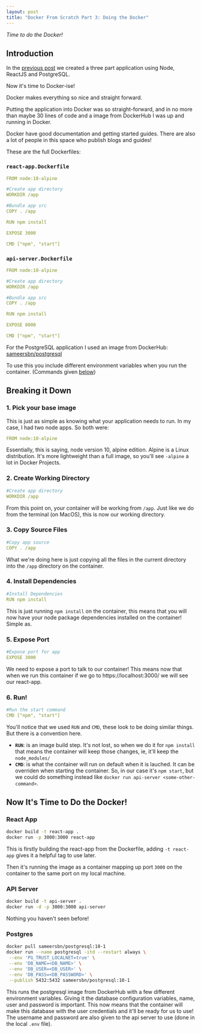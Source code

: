 ```yaml
---
layout: post
title: "Docker From Scratch Part 3: Doing the Docker"
---
```


_Time to do the Docker!_

## Introduction 

In the [previous post](https://fletchergallop.github.io/Docker-From-Scratch-Part2/) we created a three part application using Node, ReactJS and PostgreSQL. 

Now it's time to Docker-ise! 

Docker makes everything so nice and straight forward. 

Putting the application into Docker was so straight-forward, and in no more than maybe 30 lines of code and a image from DockerHub I was up and running in Docker.

Docker have good documentation and getting started guides. There are also a lot of people in this space who publish blogs and guides!



These are the full Dockerfiles:

### `react-app.Dockerfile`
```yaml
FROM node:10-alpine

#Create app directory
WORKDIR /app

#Bundle app src
COPY . /app

RUN npm install

EXPOSE 3000

CMD ["npm", "start"]
```
### `api-server.Dockerfile`
```yaml
FROM node:10-alpine

#Create app directory
WORKDIR /app

#Bundle app src
COPY . /app

RUN npm install

EXPOSE 8000

CMD ["npm", "start"]
```

For the PostgreSQL application I used an image from DockerHub: [sameersbn/postgresql](https://hub.docker.com/r/sameersbn/postgresql/)

To use this you include different environment variables when you run the container. (Commands given [below](#now-its-time-to-do-the-docker))

## Breaking it Down

### 1. Pick your base image

This is just as simple as knowing what your application needs to run. In my case, I had two node apps. So both were:

```yaml
FROM node:10-alpine
```

Essentially, this is saying, node version 10, alpine edition. Alpine is a Linux distribution. It's more lightweight than a full image, so you'll see `-alpine` a lot in Docker Projects. 

### 2. Create Working Directory
```yaml
#Create app directory
WORKDIR /app
```
From this point on, your container will be working from `/app`. Just like we do from the terminal (on MacOS), this is now our working directory.

### 3. Copy Source Files
```yaml
#Copy app source
COPY . /app
```
What we're doing here is just copying all the files in the current directory into the `/app` directory on the container. 
### 4. Install Dependencies
```yaml
#Install Dependencies
RUN npm install
```
This is just running `npm install` on the container, this means that you will now have your node package dependencies installed on the container! Simple as. 

### 5. Expose Port
```yaml
#Expose port for app
EXPOSE 3000
```
We need to expose a port to talk to our container! This means now that when we run this container if we go to https://localhost:3000/ we will see our react-app. 
### 6. Run!

```yaml
#Run the start command
CMD ["npm", "start"]
```

You'll notice that we used `RUN` and `CMD`, these look to be doing similar things. But there is a convention here. 

- **`RUN`**: is an image build step. It's not lost, so when we do it for `npm install` that means the container will keep those changes, ie, it'll keep the `node_modules/`
- **`CMD`**: is what the container will run on default when it is lauched. It can be overriden when starting the container. So, in our case it's `npm start`, but we could do something instead like `docker run api-server <some-other-command>`. 

## Now It's Time to Do the Docker!

### React App
```bash
docker build -t react-app .
docker run -p 3000:3000 react-app
```
This is firstly building the react-app from the Dockerfile, adding `-t react-app` gives it a helpful tag to use later. 

Then it's running the image as a container mapping up port `3000` on the container to the same port on my local machine. 

### API Server
```bash
docker build -t api-server .
docker run -d -p 3000:3000 api-server
```
Nothing you haven't seen before! 

### Postgres

```bash
docker pull sameersbn/postgresql:10-1
docker run --name postgresql -itd --restart always \
 --env 'PG_TRUST_LOCALNET=true' \
 --env 'DB_NAME=<DB_NAME>' \
 --env 'DB_USER=<DB_USER>' \
 --env 'DB_PASS=<DB_PASSWORD>' \
 --publish 5432:5432 sameersbn/postgresql:10-1
```

This runs the postgresql image from DockerHub with a few different environment variables. Giving it the database configuration variables, name, user and password is important. This now means that the container will make this database with the user credentials and it'll be ready for us to use! The username and password are also given to the api server to use (done in the local  `.env` file). 